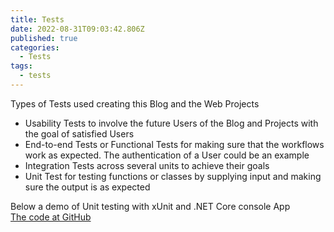 ```yaml
---
title: Tests
date: 2022-08-31T09:03:42.806Z
published: true
categories:
  - Tests
tags:
  - tests
---
```

Types of Tests used creating this Blog and the Web Projects

<ul>

<li>Usability Tests to involve the future Users of the Blog and Projects with the goal of satisfied Users</li>

<li>End-to-end Tests or Functional Tests for making sure that the workflows work as expected. The authentication of a User could be an example</li>
<li>Integration Tests across several units to achieve their goals</li>
<li>Unit Test for testing functions or classes by supplying input and making sure the output is as expected

</li>

</ul>

Below a demo of Unit testing with xUnit and .NET Core console App<br/>
<a href="https://github.com/persteenolsen/UnitTestingDemo" target="_blank">The code at GitHub</a>
